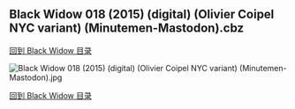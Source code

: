 ## Black Widow 018 (2015) (digital) (Olivier Coipel NYC variant) (Minutemen-Mastodon).cbz


[回到 Black Widow 目录](https://github.com/alicewish/markdown/blob/master/series/Black-Widow.md)


![Black Widow 018 (2015) (digital) (Olivier Coipel NYC variant) (Minutemen-Mastodon).jpg](https://wx1.sinaimg.cn/large/6a9fdecaly1fr0sd44c3ej21kw2ede81.jpg)

[回到 Black Widow 目录](https://github.com/alicewish/markdown/blob/master/series/Black-Widow.md)

